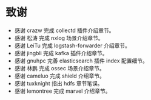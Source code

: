 致谢
=============

* 感谢 crazw 完成 collectd 插件介绍章节。
* 感谢 松涛 完成 nxlog 场景介绍章节。
* 感谢 LeiTu 完成 logstash-forwarder 介绍章节。
* 感谢 jingbli 完成 kafka 插件介绍章节。
* 感谢 gnuhpc 完善 elasticsearch 插件 index 配置细节。
* 感谢 林鹏 完成 ossec 场景介绍章节。
* 感谢 cameluo 完成 shield 介绍章节。
* 感谢 tuxknight 指出 hdfs 章节笔误。
* 感谢 lemontree 完成 marvel 介绍章节。
